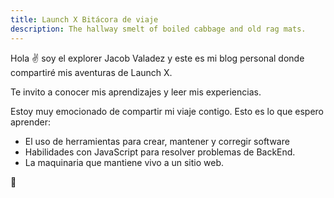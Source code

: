 ```yaml
---
title: Launch X Bitácora de viaje
description: The hallway smelt of boiled cabbage and old rag mats.
---
```


Hola ✌️  soy el explorer Jacob Valadez y este es mi blog personal donde compartiré mis aventuras de Launch X.

Te invito a conocer mis aprendizajes y leer mis experiencias.



Estoy muy emocionado de compartir mi viaje contigo. Esto es lo que espero aprender:


- El uso de herramientas para crear, mantener y corregir software
- Habilidades con JavaScript para resolver problemas de BackEnd.
- La maquinaria que mantiene vivo a un sitio web.

🚀
